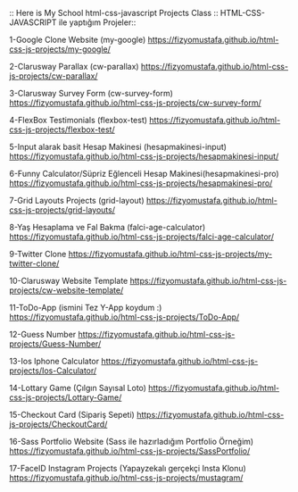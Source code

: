 :: Here is My School html-css-javascript Projects Class :: HTML-CSS-JAVASCRIPT ile yaptığım Projeler::

1-Google Clone Website (my-google) https://fizyomustafa.github.io/html-css-js-projects/my-google/

2-Clarusway Parallax (cw-parallax) https://fizyomustafa.github.io/html-css-js-projects/cw-parallax/

3-Clarusway Survey Form (cw-survey-form) https://fizyomustafa.github.io/html-css-js-projects/cw-survey-form/

4-FlexBox Testimonials (flexbox-test) https://fizyomustafa.github.io/html-css-js-projects/flexbox-test/

5-Input alarak basit Hesap Makinesi (hesapmakinesi-input) https://fizyomustafa.github.io/html-css-js-projects/hesapmakinesi-input/

6-Funny Calculator/Süpriz Eğlenceli Hesap Makinesi(hesapmakinesi-pro) https://fizyomustafa.github.io/html-css-js-projects/hesapmakinesi-pro/

7-Grid Layouts Projects (grid-layout) https://fizyomustafa.github.io/html-css-js-projects/grid-layouts/

8-Yaş Hesaplama ve Fal Bakma (falci-age-calculator) https://fizyomustafa.github.io/html-css-js-projects/falci-age-calculator/

9-Twitter Clone https://fizyomustafa.github.io/html-css-js-projects/my-twitter-clone/

10-Clarusway Website Template https://fizyomustafa.github.io/html-css-js-projects/cw-website-template/

11-ToDo-App (ismini Tez Y-App koydum :) https://fizyomustafa.github.io/html-css-js-projects/ToDo-App/

12-Guess Number https://fizyomustafa.github.io/html-css-js-projects/Guess-Number/

13-Ios Iphone Calculator https://fizyomustafa.github.io/html-css-js-projects/Ios-Calculator/

14-Lottary Game (Çılgın Sayısal Loto) https://fizyomustafa.github.io/html-css-js-projects/Lottary-Game/

15-Checkout Card (Sipariş Sepeti) https://fizyomustafa.github.io/html-css-js-projects/CheckoutCard/

16-Sass Portfolio Website (Sass ile hazırladığım Portfolio Örneğim) https://fizyomustafa.github.io/html-css-js-projects/SassPortfolio/

17-FaceID Instagram Projects (Yapayzekalı gerçekçi Insta Klonu) https://fizyomustafa.github.io/html-css-js-projects/mustagram/
